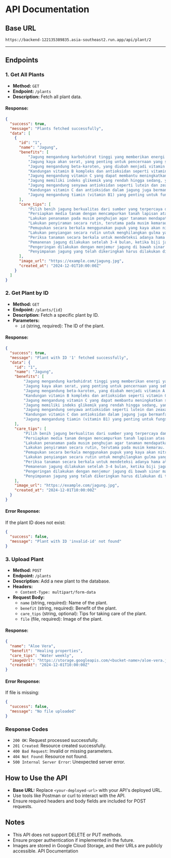 # API Documentation

## Base URL
`https://backend-122135389835.asia-southeast2.run.app/api/plant/2`

---

## Endpoints

### 1. Get All Plants
- **Method:** `GET`
- **Endpoint:** `/plants`
- **Description:** Fetch all plant data.
  
#### **Response:**
```json
{
  "success": true,
  "message": "Plants fetched successfully",
  "data": [
    {
      "id": "1",
      "name": "Jagung",
      "benefits": [
          "Jagung mengandung karbohidrat tinggi yang memberikan energi yang diperlukan tubuh untuk beraktivitas sehari-hari.",
          "Jagung kaya akan serat, yang penting untuk pencernaan yang sehat, mencegah sembelit, menjaga saluran pencernaan, serta menurunkan risiko penyakit jantung.",
          "Jagung mengandung beta-karoten, yang diubah menjadi vitamin A dalam tubuh, yang sangat penting untuk menjaga kesehatan mata dan mencegah gangguan penglihatan.",
          "Kandungan vitamin B kompleks dan antioksidan seperti vitamin C dalam jagung dapat membantu menjaga kesehatan jantung, sementara serat larut dalam jagung dapat menurunkan kadar kolesterol jahat (LDL) dalam darah.",
          "Jagung mengandung vitamin C yang dapat membantu meningkatkan sistem kekebalan tubuh dan melawan infeksi.",
          "Jagung memiliki indeks glikemik yang rendah hingga sedang, yang dapat membantu mengatur kadar gula darah, menjadikannya pilihan yang baik bagi penderita diabetes.",
          "Jagung mengandung senyawa antioksidan seperti lutein dan zeaxanthin, yang berfungsi melindungi tubuh dari kerusakan akibat radikal bebas.",
          "Kandungan vitamin C dan antioksidan dalam jagung juga bermanfaat untuk kesehatan kulit, membantu menjaga elastisitas kulit, dan mencegah kerusakan akibat paparan sinar matahari.",
          "Jagung mengandung tiamin (vitamin B1) yang penting untuk fungsi otak yang baik, dan kekurangan tiamin dapat menyebabkan masalah neurologis."
      ],
      "care_tips": [
          "Pilih benih jagung berkualitas dari sumber yang terpercaya dan bebas dari penyakit. Pilih jenis jagung yang sesuai dengan tujuan (jagung manis, jagung pipilan, atau jagung hibrida). Benih jagung unggul akan memberikan hasil yang optimal.",
          "Persiapkan media tanam dengan mencampurkan tanah lapisan atas dengan pupuk kandang atau kompos dengan perbandingan 1:1. Pastikan tanah memiliki drainase yang baik untuk mencegah genangan air yang dapat menyebabkan pembusukan akar.",
          "Lakukan penanaman pada musim penghujan agar tanaman mendapatkan air yang cukup. Buat lubang tanam dengan kedalaman 3-5 cm dan jarak antar tanaman 25-30 cm, serta jarak antar baris 70-90 cm. Tanam benih dalam lubang tanam dan tutup kembali dengan tanah.",
          "Lakukan penyiraman secara rutin, terutama pada musim kemarau. Jagung membutuhkan kelembapan yang cukup, namun hindari penyiraman berlebihan yang dapat menyebabkan akar tergenang air.",
          "Pemupukan secara berkala menggunakan pupuk yang kaya akan nitrogen, fosfor, dan kalium. Pemupukan tambahan dapat dilakukan setelah tanaman berumur 2-3 minggu untuk mendukung pertumbunhan tanaman.",
          "Lakukan penyiangan secara rutin untuk menghilangkan gulma yang dapat mengganggu pertumbuhan jagung. Gulma harus dibersihkan agar tanaman jagung tidak bersaing dengan mereka dalam hal air dan nutrisi.",
          "Periksa tanaman secara berkala untuk mendeteksi adanya hama atau penyakit. Gunakan insektisida alami atau kimiawi jika diperlukan, dan pastikan tanaman memiliki ruang yang cukup untuk sirkulasi udara yang baik.",
          "Pemanenan jagung dilakukan setelah 3-4 bulan, ketika biji jagung sudah keras dan berwarna kuning. Pemanenan yang tepat waktu akan memastikan hasil yang optimal.",
          "Pengeringan dilakukan dengan menjemur jagung di bawah sinar matahari setelah dipanen. Pastikan jagung benar-benar kering untuk menghindari pembusukan saat penyimpanan.",
          "Penyimpanan jagung yang telah dikeringkan harus dilakukan di tempat yang sejuk dan kering agar tetap terjaga kualitasnya."
      ],
      "image_url": "https://example.com/jagung.jpg",
      "created_at": "2024-12-01T10:00:00Z"
    }
  ]
}
```

### 2. Get Plant by ID
- **Method:** `GET`
- **Endpoint:** `/plants/{id}`
- **Description:** Fetch a specific plant by ID.
- **Parameters:**
  - `id` (string, required): The ID of the plant.

#### **Response:**
```json
{
  "success": true,
  "message": "Plant with ID '1' fetched successfully",
  "data": {
    "id": "1",
    "name": "Jagung",
    "benefits": [
        "Jagung mengandung karbohidrat tinggi yang memberikan energi yang diperlukan tubuh untuk beraktivitas sehari-hari.",
        "Jagung kaya akan serat, yang penting untuk pencernaan yang sehat, mencegah sembelit, menjaga saluran pencernaan, serta menurunkan risiko penyakit jantung.",
        "Jagung mengandung beta-karoten, yang diubah menjadi vitamin A dalam tubuh, yang sangat penting untuk menjaga kesehatan mata dan mencegah gangguan penglihatan.",
        "Kandungan vitamin B kompleks dan antioksidan seperti vitamin C dalam jagung dapat membantu menjaga kesehatan jantung, sementara serat larut dalam jagung dapat menurunkan kadar kolesterol jahat (LDL) dalam darah.",
        "Jagung mengandung vitamin C yang dapat membantu meningkatkan sistem kekebalan tubuh dan melawan infeksi.",
        "Jagung memiliki indeks glikemik yang rendah hingga sedang, yang dapat membantu mengatur kadar gula darah, menjadikannya pilihan yang baik bagi penderita diabetes.",
        "Jagung mengandung senyawa antioksidan seperti lutein dan zeaxanthin, yang berfungsi melindungi tubuh dari kerusakan akibat radikal bebas.",
        "Kandungan vitamin C dan antioksidan dalam jagung juga bermanfaat untuk kesehatan kulit, membantu menjaga elastisitas kulit, dan mencegah kerusakan akibat paparan sinar matahari.",
        "Jagung mengandung tiamin (vitamin B1) yang penting untuk fungsi otak yang baik, dan kekurangan tiamin dapat menyebabkan masalah neurologis."
    ],
    "care_tips": [
        "Pilih benih jagung berkualitas dari sumber yang terpercaya dan bebas dari penyakit. Pilih jenis jagung yang sesuai dengan tujuan (jagung manis, jagung pipilan, atau jagung hibrida). Benih jagung unggul akan memberikan hasil yang optimal.",
        "Persiapkan media tanam dengan mencampurkan tanah lapisan atas dengan pupuk kandang atau kompos dengan perbandingan 1:1. Pastikan tanah memiliki drainase yang baik untuk mencegah genangan air yang dapat menyebabkan pembusukan akar.",
        "Lakukan penanaman pada musim penghujan agar tanaman mendapatkan air yang cukup. Buat lubang tanam dengan kedalaman 3-5 cm dan jarak antar tanaman 25-30 cm, serta jarak antar baris 70-90 cm. Tanam benih dalam lubang tanam dan tutup kembali dengan tanah.",
        "Lakukan penyiraman secara rutin, terutama pada musim kemarau. Jagung membutuhkan kelembapan yang cukup, namun hindari penyiraman berlebihan yang dapat menyebabkan akar tergenang air.",
        "Pemupukan secara berkala menggunakan pupuk yang kaya akan nitrogen, fosfor, dan kalium. Pemupukan tambahan dapat dilakukan setelah tanaman berumur 2-3 minggu untuk mendukung pertumbunhan tanaman.",
        "Lakukan penyiangan secara rutin untuk menghilangkan gulma yang dapat mengganggu pertumbuhan jagung. Gulma harus dibersihkan agar tanaman jagung tidak bersaing dengan mereka dalam hal air dan nutrisi.",
        "Periksa tanaman secara berkala untuk mendeteksi adanya hama atau penyakit. Gunakan insektisida alami atau kimiawi jika diperlukan, dan pastikan tanaman memiliki ruang yang cukup untuk sirkulasi udara yang baik.",
        "Pemanenan jagung dilakukan setelah 3-4 bulan, ketika biji jagung sudah keras dan berwarna kuning. Pemanenan yang tepat waktu akan memastikan hasil yang optimal.",
        "Pengeringan dilakukan dengan menjemur jagung di bawah sinar matahari setelah dipanen. Pastikan jagung benar-benar kering untuk menghindari pembusukan saat penyimpanan.",
        "Penyimpanan jagung yang telah dikeringkan harus dilakukan di tempat yang sejuk dan kering agar tetap terjaga kualitasnya."
    ],
    "image_url": "https://example.com/jagung.jpg",
    "created_at": "2024-12-01T10:00:00Z"
  }
}
```

#### **Error Response:**
If the plant ID does not exist:
```json
{
  "success": false,
  "message": "Plant with ID 'invalid-id' not found"
}
```

### 3. Upload Plant
- **Method:** `POST`
- **Endpoint:** `/plants`
- **Description:** Add a new plant to the database.
- **Headers:**
  - `Content-Type: multipart/form-data`
- **Request Body:**
  - `name` (string, required): Name of the plant.
  - `benefit` (string, required): Benefit of the plant.
  - `care_tips` (string, optional): Tips for taking care of the plant.
  - `file` (file, required): Image of the plant.

#### **Response:**
```json
{
  "name": "Aloe Vera",
  "benefit": "Healing properties",
  "care_tips": "Water weekly",
  "imageUrl": "https://storage.googleapis.com/<bucket-name>/aloe-vera.jpg",
  "createdAt": "2024-12-01T10:00:00Z"
}
```

#### **Error Response:**
If file is missing:
```json
{
  "success": false,
  "message": "No file uploaded"
}
```

### Response Codes
- `200 OK`: Request processed successfully.
- `201 Created`: Resource created successfully.
- `400 Bad Request`: Invalid or missing parameters.
- `404 Not Found`: Resource not found.
- `500 Internal Server Error`: Unexpected server error.

## How to Use the API
- **Base URL:** Replace `<your-deployed-url>` with your API's deployed URL.
- Use tools like Postman or curl to interact with the API.
- Ensure required headers and body fields are included for POST requests.

## Notes
- This API does not support DELETE or PUT methods.
- Ensure proper authentication if implemented in the future.
- Images are stored in Google Cloud Storage, and their URLs are publicly accessible. API Documentation

